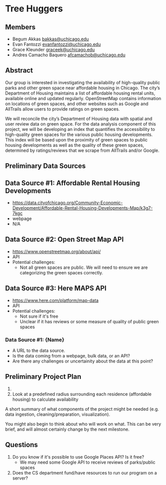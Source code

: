 # Tree Huggers

## Members

- Begum Akkas <bakkas@uchicago.edu>
- Evan Fantozzi <evanfantozzi@uchicago.edu>
- Grace Kleunder <graceek@uchicago.edu>
- Andres Camacho Baquero <afcamachob@uchicago.edu>

## Abstract
Our group is interested in investigating the availability of high-quality public 
parks and other green space near affordable housing in Chicago. The city’s Department 
of Housing maintains a list of affordable housing rental units, available online 
and updated regularly. OpenStreetMap contains information on locations of green spaces, 
and other websites such as Google and AllTrails allow users to provide ratings on green spaces.

We will reconcile the city’s Department of Housing data with spatial and user 
review data on green space. For the data analysis component of this project, 
we will be developing an index that quantifies the accessibility to high-quality 
green spaces for the various public housing developments. This index will be 
based upon the proximity of green spaces to public housing developments as well 
as the quality of these green spaces, determined by ratings/reviews that we scrape 
from AllTrails and/or Google. 


## Preliminary Data Sources

## Data Source #1: Affordable Rental Housing Developments
- https://data.cityofchicago.org/Community-Economic-Development/Affordable-Rental-Housing-Developments-Map/k3g7-7kgc
- webpage
- N/A


## Data Source #2: Open Street Map API
- https://www.openstreetmap.org/about/api/
- API
- Potential challenges:
    - Not all green spaces are public. We will need to ensure we are categorizing 
    the green spaces correctly.

## Data Source #3: Here MAPS API
- https://www.here.com/platform/map-data 
- API
- Potential challenges:
    - Not sure if it's free
    - Unclear if it has reviews or some measure of quality of public green spaces


### Data Source #1: {Name}

- A URL to the data source.
- Is the data coming from a webpage, bulk data, or an API?
- Are there any challenges or uncertainity about the data at this point?

## Preliminary Project Plan

1. 
2. Look at a predefined radius surrounding each residence (affordable housing) 
to calculate availability

A short summary of what components of the project might be needed (e.g. data 
ingestion, cleaning/preparation, visualization).

You might also begin to think about who will work on what.
This can be very brief, and will almost certainly change by the next milestone.

## Questions

1. Do you know if it's possible to use Google Places API? Is it free?
    - We may need some Google API to receive reviews of parks/public spaces
2. Does the CS department fund/have resources to run our program on a server?



